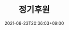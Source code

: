 ---
upper_message:
title: 정기후원
sub_title: 전쟁과여성인권박물관에 별도로 정기후원을 신청할 수 있습니다 !!
date: 2021-08-23T20:36:03+09:00
image: images/slides/slide-004.png
button_name: 후원하기
button_url: /news/museum-donation/
---